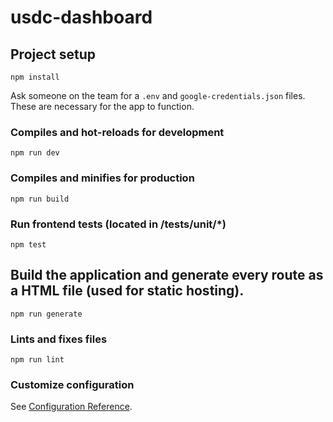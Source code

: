 # usdc-dashboard

## Project setup
```
npm install
```

Ask someone on the team for a `.env` and `google-credentials.json` files. These are necessary for the app to function.

### Compiles and hot-reloads for development
```
npm run dev
```

### Compiles and minifies for production
```
npm run build
```

### Run frontend tests (located in /tests/unit/*)
```
npm test
```

## Build the application and generate every route as a HTML file (used for static hosting).
```
npm run generate
```

### Lints and fixes files
```
npm run lint
```

### Customize configuration
See [Configuration Reference](https://cli.vuejs.org/config/).
